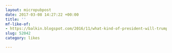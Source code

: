 ```yaml
---
layout: micropubpost
date: 2017-03-08 14:27:22 +00:00
title: ''
mf-like-of:
- https://balkin.blogspot.com/2016/11/what-kind-of-president-will-trump.html
slug: 52042
category: likes

---
```

